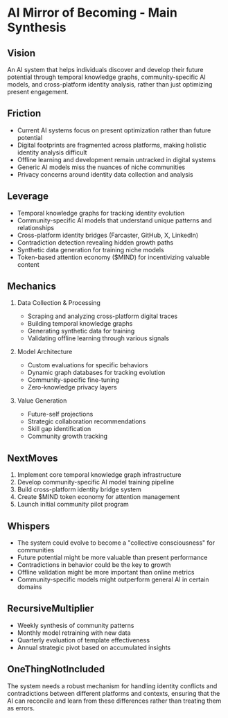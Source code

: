 # AI Mirror of Becoming - Main Synthesis

## Vision
An AI system that helps individuals discover and develop their future potential through temporal knowledge graphs, community-specific AI models, and cross-platform identity analysis, rather than just optimizing present engagement.

## Friction
- Current AI systems focus on present optimization rather than future potential
- Digital footprints are fragmented across platforms, making holistic identity analysis difficult
- Offline learning and development remain untracked in digital systems
- Generic AI models miss the nuances of niche communities
- Privacy concerns around identity data collection and analysis

## Leverage
- Temporal knowledge graphs for tracking identity evolution
- Community-specific AI models that understand unique patterns and relationships
- Cross-platform identity bridges (Farcaster, GitHub, X, LinkedIn)
- Contradiction detection revealing hidden growth paths
- Synthetic data generation for training niche models
- Token-based attention economy ($MIND) for incentivizing valuable content

## Mechanics
1. Data Collection & Processing
   - Scraping and analyzing cross-platform digital traces
   - Building temporal knowledge graphs
   - Generating synthetic data for training
   - Validating offline learning through various signals

2. Model Architecture
   - Custom evaluations for specific behaviors
   - Dynamic graph databases for tracking evolution
   - Community-specific fine-tuning
   - Zero-knowledge privacy layers

3. Value Generation
   - Future-self projections
   - Strategic collaboration recommendations
   - Skill gap identification
   - Community growth tracking

## NextMoves
1. Implement core temporal knowledge graph infrastructure
2. Develop community-specific AI model training pipeline
3. Build cross-platform identity bridge system
4. Create $MIND token economy for attention management
5. Launch initial community pilot program

## Whispers
- The system could evolve to become a "collective consciousness" for communities
- Future potential might be more valuable than present performance
- Contradictions in behavior could be the key to growth
- Offline validation might be more important than online metrics
- Community-specific models might outperform general AI in certain domains

## RecursiveMultiplier
- Weekly synthesis of community patterns
- Monthly model retraining with new data
- Quarterly evaluation of template effectiveness
- Annual strategic pivot based on accumulated insights

## OneThingNotIncluded
The system needs a robust mechanism for handling identity conflicts and contradictions between different platforms and contexts, ensuring that the AI can reconcile and learn from these differences rather than treating them as errors.
